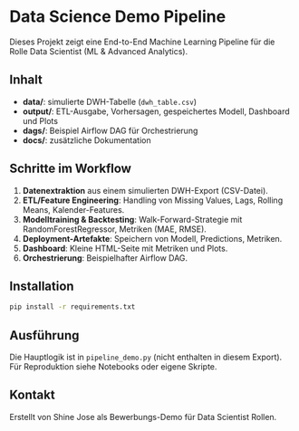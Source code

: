 # Data Science Demo Pipeline

Dieses Projekt zeigt eine End-to-End Machine Learning Pipeline für die Rolle Data Scientist (ML & Advanced Analytics).

## Inhalt

- **data/**: simulierte DWH-Tabelle (`dwh_table.csv`)
- **output/**: ETL-Ausgabe, Vorhersagen, gespeichertes Modell, Dashboard und Plots
- **dags/**: Beispiel Airflow DAG für Orchestrierung
- **docs/**: zusätzliche Dokumentation

## Schritte im Workflow

1. **Datenextraktion** aus einem simulierten DWH-Export (CSV-Datei).
2. **ETL/Feature Engineering**: Handling von Missing Values, Lags, Rolling Means, Kalender-Features.
3. **Modelltraining & Backtesting**: Walk-Forward-Strategie mit RandomForestRegressor, Metriken (MAE, RMSE).
4. **Deployment-Artefakte**: Speichern von Modell, Predictions, Metriken.
5. **Dashboard**: Kleine HTML-Seite mit Metriken und Plots.
6. **Orchestrierung**: Beispielhafter Airflow DAG.

## Installation

```bash
pip install -r requirements.txt
```

## Ausführung

Die Hauptlogik ist in `pipeline_demo.py` (nicht enthalten in diesem Export). Für Reproduktion siehe Notebooks oder eigene Skripte.

## Kontakt

Erstellt von Shine Jose als Bewerbungs-Demo für Data Scientist Rollen.
